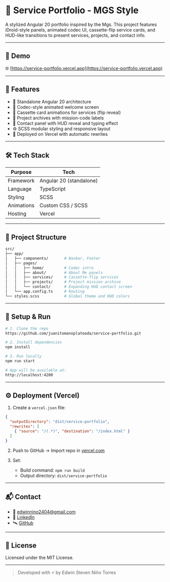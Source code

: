 # 📁 Service Portfolio - MGS Style

A stylized Angular 20 portfolio inspired by the Mgs. This project features iDroid-style panels, animated codec UI, cassette-flip service cards, and HUD-like transitions to present services, projects, and contact info.

---

## 🚀 Demo

🌐 [https://service-portfolio.vercel.app](https://service-portfolio.vercel.app)

---

## 🎯 Features

* 🔋 Standalone Angular 20 architecture
* 🧠 Codec-style animated welcome screen
* 💾 Cassette card animations for services (flip reveal)
* 📂 Project archives with mission-code labels
* 📡 Contact panel with HUD reveal and typing effect
* ⚙️ SCSS modular styling and responsive layout
* 🔁 Deployed on Vercel with automatic rewrites

---

## 🛠️ Tech Stack

| Purpose    | Tech                    |
| ---------- | ----------------------- |
| Framework  | Angular 20 (standalone) |
| Language   | TypeScript              |
| Styling    | SCSS                    |
| Animations | Custom CSS / SCSS       |
| Hosting    | Vercel                  |

---

## 🧩 Project Structure

```bash
src/
├── app/
│   ├── components/       # Navbar, Footer
│   ├── pages/
│   │   ├── home/         # Codec intro
│   │   ├── about/        # About Me panels
│   │   ├── services/     # Cassette-flip services
│   │   ├── projects/     # Project mission archive
│   │   └── contact/      # Expanding HUD contact screen
│   └── app.config.ts     # Routing
└── styles.scss           # Global theme and HUD colors
```

---

## 🧪 Setup & Run

```bash
# 1. Clone the repo
https://github.com/juanitomanoplateada/service-portfolio.git

# 2. Install dependencies
npm install

# 3. Run locally
npm run start

# App will be available at:
http://localhost:4200
```

---

## ⚙️ Deployment (Vercel)

1. Create a `vercel.json` file:

```json
{
  "outputDirectory": "dist/service-portfolio",
  "rewrites": [
    { "source": "/(.*)", "destination": "/index.html" }
  ]
}
```

2. Push to GitHub → Import repo in [vercel.com](https://vercel.com/import)
3. Set:

   * Build command: `npm run build`
   * Output directory: `dist/service-portfolio`

---

## 📬 Contact

* 📧 [edwinnino2404@gmail.com](mailto:edwinnino2404@gmail.com)
* 💼 [LinkedIn](https://www.linkedin.com/in/edwin-steven-ni%C3%B1o-torres-292b01282/)
* 🛰️ [GitHub](https://github.com/juanitomanoplateada)

---

## 📄 License

Licensed under the MIT License.

---

> Developed with ⚡ by Edwin Steven Niño Torres
